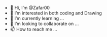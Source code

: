 - 👋 Hi, I’m @Zafar00
- 👀 I’m interested in both coding and Drawing 
- 🌱 I’m currently learning ...
- 💞️ I’m looking to collaborate on ...
- 📫 How to reach me ...

<!---
Zafar00/Zafar00 is a ✨ special ✨ repository because its `README.md` (this file) appears on your GitHub profile.
You can click the Preview link to take a look at your changes.
--->
